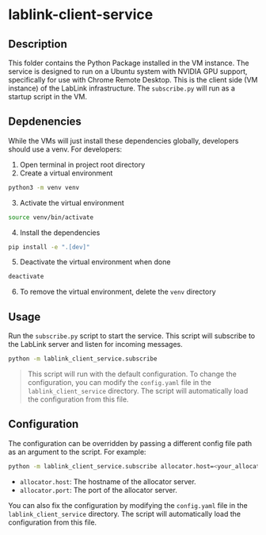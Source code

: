 # lablink-client-service

## Description
This folder contains the Python Package installed in the VM instance. The service is designed to run on a Ubuntu system with NVIDIA GPU support, specifically for use with Chrome Remote Desktop. This is the client side (VM instance) of the LabLink infrastructure. The `subscribe.py` will run as a startup script in the VM.

## Depdenencies
While the VMs will just install these dependencies globally, developers should use a venv. For developers:

1. Open terminal in project root directory
2. Create a virtual environment

```bash
python3 -m venv venv
```

3. Activate the virtual environment

```bash
source venv/bin/activate
```

4. Install the dependencies

```bash
pip install -e ".[dev]"
```

5. Deactivate the virtual environment when done

```bash
deactivate
```

6. To remove the virtual environment, delete the `venv` directory

## Usage

Run the `subscribe.py` script to start the service. This script will subscribe to the LabLink server and listen for incoming messages.

```bash
python -m lablink_client_service.subscribe
```

> This script will run with the default configuration. To change the configuration, you can modify the `config.yaml` file in the `lablink_client_service` directory. The script will automatically load the configuration from this file.

## Configuration
The configuration can be overridden by passing a different config file path as an argument to the script. For example:

```bash
python -m lablink_client_service.subscribe allocator.host=<your_allocator_host> allocator.port=<your_allocator_port>
```

- `allocator.host`: The hostname of the allocator server.
- `allocator.port`: The port of the allocator server.

You can also fix the configuration by modifying the `config.yaml` file in the `lablink_client_service` directory. The script will automatically load the configuration from this file.